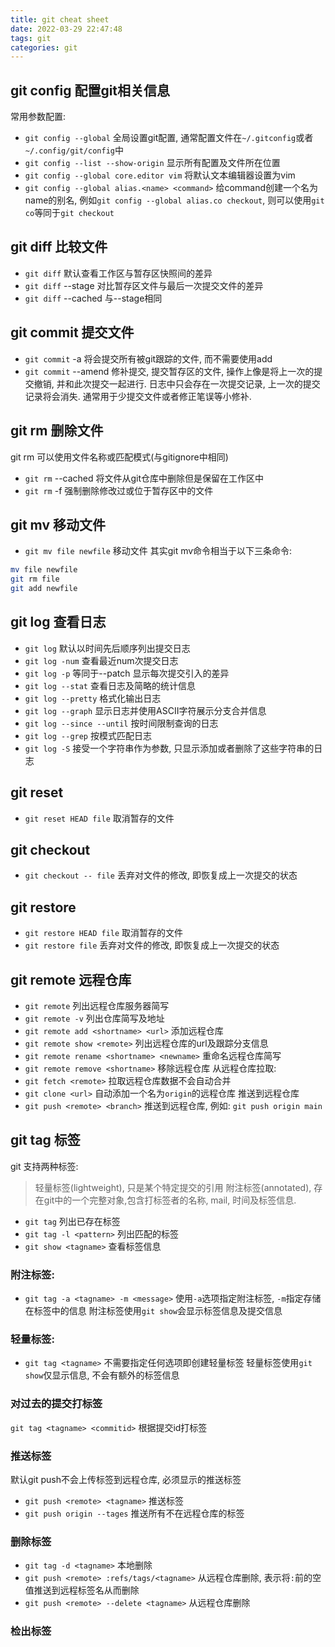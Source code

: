 ```yaml
---
title: git cheat sheet
date: 2022-03-29 22:47:48
tags: git
categories: git
---
```



## git config 配置git相关信息
常用参数配置:
- `git config --global` 全局设置git配置, 通常配置文件在`~/.gitconfig`或者`~/.config/git/config`中
- `git config --list --show-origin` 显示所有配置及文件所在位置
- `git config --global core.editor vim` 将默认文本编辑器设置为vim
- `git config --global alias.<name> <command>` 给command创建一个名为name的别名, 例如`git config --global alias.co checkout`, 则可以使用`git co`等同于`git checkout`


## git diff 比较文件
- `git diff` 默认查看工作区与暂存区快照间的差异
- `git diff` --stage 对比暂存区文件与最后一次提交文件的差异
- `git diff` --cached 与--stage相同


## git commit 提交文件
- `git commit` -a 将会提交所有被git跟踪的文件, 而不需要使用add
- `git commit` --amend 修补提交, 提交暂存区的文件, 操作上像是将上一次的提交撤销, 并和此次提交一起进行. 日志中只会存在一次提交记录, 上一次的提交记录将会消失. 通常用于少提交文件或者修正笔误等小修补.


## git rm 删除文件
git rm 可以使用文件名称或匹配模式(与gitignore中相同)
- `git rm` --cached 将文件从git仓库中删除但是保留在工作区中
- `git rm` -f 强制删除修改过或位于暂存区中的文件


## git mv 移动文件
- `git mv file newfile` 移动文件
其实git mv命令相当于以下三条命令:
``` bash
mv file newfile
git rm file
git add newfile
```


## git log 查看日志
- `git log` 默认以时间先后顺序列出提交日志
- `git log -num` 查看最近num次提交日志
- `git log -p` 等同于--patch 显示每次提交引入的差异
- `git log --stat` 查看日志及简略的统计信息
- `git log --pretty` 格式化输出日志
- `git log --graph` 显示日志并使用ASCII字符展示分支合并信息
- `git log --since --until` 按时间限制查询的日志
- `git log --grep` 按模式匹配日志
- `git log -S` 接受一个字符串作为参数, 只显示添加或者删除了这些字符串的日志


## git reset
- `git reset HEAD file` 取消暂存的文件

## git checkout
- `git checkout -- file` 丢弃对文件的修改, 即恢复成上一次提交的状态


## git restore
- `git restore HEAD file` 取消暂存的文件
- `git restore file` 丢弃对文件的修改, 即恢复成上一次提交的状态


## git remote 远程仓库
- `git remote` 列出远程仓库服务器简写
- `git remote -v` 列出仓库简写及地址
- `git remote add <shortname> <url>` 添加远程仓库
- `git remote show <remote>` 列出远程仓库的url及跟踪分支信息
- `git remote rename <shortname> <newname>` 重命名远程仓库简写
- `git remote remove <shortname>` 移除远程仓库
从远程仓库拉取:
- `git fetch <remote>` 拉取远程仓库数据不会自动合并
- `git clone <url>` 自动添加一个名为`origin`的远程仓库
推送到远程仓库
- `git push <remote> <branch>` 推送到远程仓库, 例如: `git push origin main`


## git tag 标签
git 支持两种标签: 
> 轻量标签(lightweight), 只是某个特定提交的引用
> 附注标签(annotated), 存在git中的一个完整对象,包含打标签者的名称, mail, 时间及标签信息.

- `git tag` 列出已存在标签
- `git tag -l <pattern>` 列出匹配的标签
- `git show <tagname>` 查看标签信息

### 附注标签:
- `git tag -a <tagname> -m <message>` 使用`-a`选项指定附注标签, `-m`指定存储在标签中的信息
附注标签使用`git show`会显示标签信息及提交信息

### 轻量标签:
- `git tag <tagname>` 不需要指定任何选项即创建轻量标签
轻量标签使用`git show`仅显示信息, 不会有额外的标签信息

### 对过去的提交打标签 
`git tag <tagname> <commitid>` 根据提交id打标签

### 推送标签
默认git push不会上传标签到远程仓库, 必须显示的推送标签
- `git push <remote> <tagname>` 推送标签
- `git push origin --tages` 推送所有不在远程仓库的标签

### 删除标签
- `git tag -d <tagname>` 本地删除
- `git push <remote> :refs/tags/<tagname>` 从远程仓库删除, 表示将`:`前的空值推送到远程标签名从而删除
- `git push <remote> --delete <tagname>` 从远程仓库删除

### 检出标签







